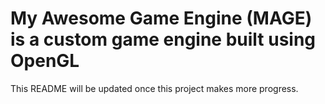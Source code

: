 # My Awesome Game Engine (MAGE) is a custom game engine built using OpenGL

This README will be updated once this project makes more progress.
